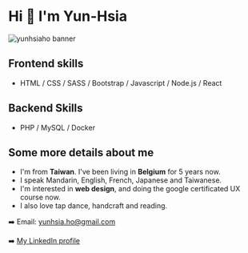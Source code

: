 # Hi  :wave: I'm Yun-Hsia  

<img src="yunhsiaho banner.png"
     alt="yunhsiaho banner" />

## Frontend skills

- HTML / CSS / SASS / Bootstrap / Javascript / Node.js / React

## Backend Skills

- PHP / MySQL / Docker

## Some more details about me

- I'm from **Taiwan**. I've been living in **Belgium** for 5 years now.
- I speak Mandarin, English, French, Japanese and Taiwanese.
- I'm interested in **web design**, and doing the google certificated UX course now.
- I also love tap dance, handcraft and reading.

:arrow_right: Email: yunhsia.ho@gmail.com

:arrow_right: [My LinkedIn profile](<https://www.linkedin.com/in/yun-hsia-ho/>)
